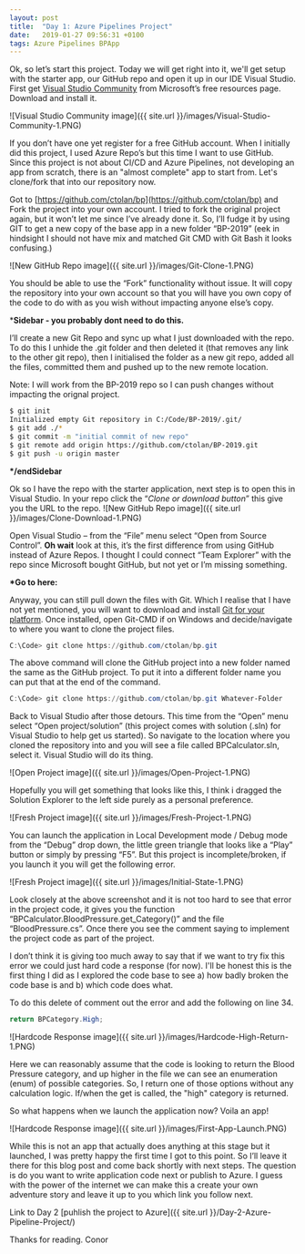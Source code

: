 ```yaml
---
layout: post
title:  "Day 1: Azure Pipelines Project"
date:   2019-01-27 09:56:31 +0100
tags: Azure Pipelines BPApp
---
```


Ok, so let’s start this project. Today we will get right into it, we'll get setup with the starter app, our GitHub repo and open it up in our IDE Visual Studio. First get [Visual Studio Community](https://visualstudio.microsoft.com/free-developer-offers/) from Microsoft’s free resources page. Download and install it.

![Visual Studio Community image]({{ site.url }}/images/Visual-Studio-Community-1.PNG)

If you don’t have one yet register for a free GitHub account. When I initially did this project, I used Azure Repo’s but this time I want to use GitHub. Since this project is not about CI/CD and Azure Pipelines, not developing an app from scratch, there is an "almost complete" app to start from. Let's clone/fork that into our repository now.

Got to [https://github.com/ctolan/bp](https://github.com/ctolan/bp) and Fork the project into your own account. I tried to fork the original project again, but it won’t let me since I’ve already done it. So, I’ll fudge it by using GIT to get a new copy of the base app in a new folder “BP-2019” (eek in hindsight I should not have mix and matched Git CMD with Git Bash it looks confusing.)

![New GitHub Repo image]({{ site.url }}/images/Git-Clone-1.PNG)

You should be able to use the “Fork” functionality without issue. It will copy the repository into your own account so that you will have you own copy of the code to do with as you wish without impacting anyone else’s copy.

*__Sidebar - you probably dont need to do this.__

I’ll create a new Git Repo and sync up what I just downloaded with the repo. To do this I unhide the .git folder and then deleted it (that removes any link to the other git repo), then I initialised the folder as a new git repo, added all the files, committed them and pushed up to the new remote location.

Note: I will work from the BP-2019 repo so I can push changes without impacting the orignal project.

```bash
$ git init
Initialized empty Git repository in C:/Code/BP-2019/.git/
$ git add ./*
$ git commit -m "initial commit of new repo"
$ git remote add origin https://github.com/ctolan/BP-2019.git
$ git push -u origin master
```

__*/endSidebar__

Ok so I have the repo with the starter application, next step is to open this in Visual Studio. In your repo click the “*Clone or download button*” this give you the URL to the repo.
![New GitHub Repo image]({{ site.url }}/images/Clone-Download-1.PNG)

Open Visual Studio – from the “File” menu select “Open from Source Control”. __Oh wait__ look at this, it’s the first difference from using GitHub instead of Azure Repos. I thought I could connect “Team Explorer” with the repo since Microsoft bought GitHub, but not yet or I’m missing something.

__*Go to here:__

Anyway, you can still pull down the files with Git. Which I realise that I have not yet mentioned, you will want to download and install [Git for your platform](https://git-scm.com/downloads). Once installed, open Git-CMD if on Windows and decide/navigate to where you want to clone the project files.

```powershell
C:\Code> git clone https://github.com/ctolan/bp.git
```

The above command will clone the GitHub project into a new folder named the same as the GitHub project. To put it into a different folder name you can put that at the end of the command.

```powershell
C:\Code> git clone https://github.com/ctolan/bp.git Whatever-Folder
```

Back to Visual Studio after those detours. This time from the “Open” menu select “Open project/solution” (this project comes with solution (.sln) for Visual Studio to help get us started). So navigate to the location where you cloned the repository into and you will see a file called BPCalculator.sln, select it. Visual Studio will do its thing.

![Open Project image]({{ site.url }}/images/Open-Project-1.PNG)

Hopefully you will get something that looks like this, I think i dragged the Solution Explorer to the left side purely as a personal preference.

![Fresh Project image]({{ site.url }}/images/Fresh-Project-1.PNG)

You can launch the application in Local Development mode / Debug mode from the “Debug” drop down, the little green triangle that looks like a “Play” button or simply by pressing “F5”. But this project is incomplete/broken, if you launch it you will get the following error.

![Fresh Project image]({{ site.url }}/images/Initial-State-1.PNG)

Look closely at the above screenshot and it is not too hard to see that error in the project code, it gives you the function “BPCalculator.BloodPressure.get_Category()” and the file “BloodPressure.cs”. Once there you see the comment saying to implement the project code as part of the project.

I don’t think it is giving too much away to say that if we want to try fix this error we could just hard code a response (for now). I'll be honest this is the first thing I did as I explored the code base to see a) how badly broken the code base is and b) which code does what.

To do this delete of comment out the error and add the following on line 34.

```powershell
return BPCategory.High;
```

![Hardcode Response image]({{ site.url }}/images/Hardcode-High-Return-1.PNG)

Here we can reasonably assume that the code is looking to return the Blood Pressure category, and up higher in the file we can see an enumeration (enum) of possible categories. So, I return one of those options without any calculation logic. If/when the get is called, the "high" category is returned.

So what happens when we launch the application now? Voila an app!

![Hardcode Response image]({{ site.url }}/images/First-App-Launch.PNG)

While this is not an app that actually does anything at this stage but it launched, I was pretty happy the first time I got to this point. So I’ll leave it there for this blog post and come back shortly with next steps. The question is do you want to write application code next or publish to Azure. I guess with the power of the internet we can make this a create your own adventure story and leave it up to you which link you follow next.

Link to Day 2 [puhlish the project to Azure]({{ site.url }}/Day-2-Azure-Pipeline-Project/)

Thanks for reading.
Conor